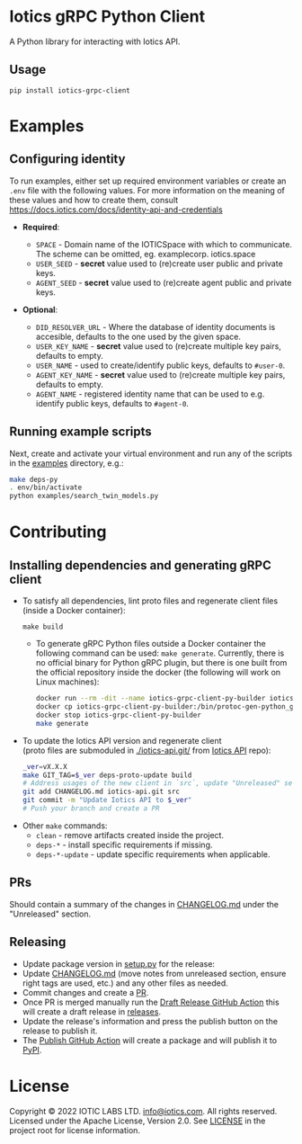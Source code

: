 # Iotics gRPC Python Client
A Python library for interacting with Iotics API.


## Usage
```shell
pip install iotics-grpc-client
```


# Examples
## Configuring identity
To run examples, either set up required environment variables or create an `.env` file with the following values. For
more information on the meaning of these values and how to create them, consult https://docs.iotics.com/docs/identity-api-and-credentials
* __Required__:
  * `SPACE` - Domain name of the IOTICSpace with which to communicate. The scheme can be omitted, eg. examplecorp.
    iotics.space
  * `USER_SEED` - __secret__ value used to (re)create user public and private keys.
  * `AGENT_SEED` - __secret__ value used to (re)create agent public and private keys.

* __Optional__:
  * `DID_RESOLVER_URL` - Where the database of identity documents is accesible, defaults to the one used by the given 
    space.
  * `USER_KEY_NAME` - __secret__ value used to (re)create multiple key pairs, defaults to empty.
  * `USER_NAME` - used to create/identify public keys, defaults to `#user-0`.
  * `AGENT_KEY_NAME` - __secret__ value used to (re)create multiple key pairs, defaults to empty.
  * `AGENT_NAME` - registered identity name that can be used to e.g. identify public keys, defaults to 
   `#agent-0`.

## Running example scripts
Next, create and activate your virtual environment and run any of the scripts in the [examples](https://github.com/Iotic-Labs/iotics-grpc-client-py/tree/main/examples) directory, 
e.g.:
```bash
make deps-py
. env/bin/activate
python examples/search_twin_models.py
```


# Contributing


## Installing dependencies and generating gRPC client
* To satisfy all dependencies, lint proto files and regenerate client files (inside a Docker container):
  ```shell
  make build
  ```
  * To generate gRPC Python files outside a Docker container the following command can be used: `make generate`.
    Currently, there is no official binary for Python gRPC plugin, but there is one built from the official repository
    inside the docker (the following will work on Linux machines):
    ```bash
    docker run --rm -dit --name iotics-grpc-client-py-builder iotics-grpc-client-py-builder /bin/bash
    docker cp iotics-grpc-client-py-builder:/bin/protoc-gen-python_grpc env/bin/protoc-gen-python_grpc
    docker stop iotics-grpc-client-py-builder
    make generate
    ```
* To update the Iotics API version and regenerate client  
  (proto files are submoduled in [./iotics-api.git/](./iotics-api.git)
  from [Iotics API](https://github.com/Iotic-Labs/api) repo):
  ```bash
  _ver=vX.X.X
  make GIT_TAG=$_ver deps-proto-update build
  # Address usages of the new client in `src`, update "Unreleased" section in CHANGELOG.md, then:
  git add CHANGELOG.md iotics-api.git src
  git commit -m "Update Iotics API to $_ver"
  # Push your branch and create a PR
  ```
* Other `make` commands:
  * `clean` - remove artifacts created inside the project.
  * `deps-*` - install specific requirements if missing.
  * `deps-*-update` - update specific requirements when applicable.


## PRs
Should contain a summary of the changes in [CHANGELOG.md](https://github.com/Iotic-Labs/iotics-grpc-client-py/blob/main/CHANGELOG.md) under the "Unreleased" section.

## Releasing
* Update package version in [setup.py](./setup.py) for the release:
* Update [CHANGELOG.md](https://github.com/Iotic-Labs/iotics-grpc-client-py/blob/main/CHANGELOG.md) (move notes from unreleased section, ensure right tags are used, etc.)
  and any other files as needed.
* Commit changes and create a [PR](https://github.com/Iotic-Labs/iotics-grpc-client-py/compare).
* Once PR is merged manually run the [Draft Release GitHub Action](https://github.com/Iotic-Labs/iotics-grpc-client-py/actions/workflows/draft_release.yml) this will create a draft release in [releases](https://github.com/Iotic-Labs/iotics-grpc-client-py/releases).
* Update the release's information and press the publish button on the release to publish it.
* The [Publish GitHub Action](https://github.com/Iotic-Labs/iotics-grpc-client-ts/actions/workflows/publish.yml)
  will create a package and will publish it to [PyPI](https://pypi.org/project/iotics-grpc-client).


# License

Copyright © 2022 IOTIC LABS LTD. info@iotics.com. All rights reserved. Licensed under the Apache License, Version 2.0. See [LICENSE](https://github.com/Iotic-Labs/iotics-grpc-client-py/tree/main/LICENSE) in the project root for license information.

